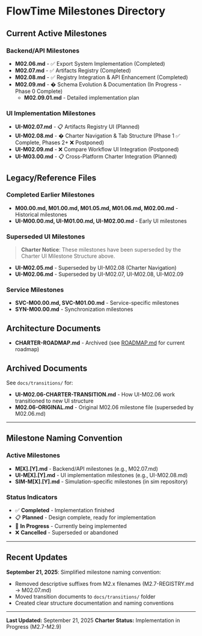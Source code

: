 # FlowTime Milestones Directory

## Current Active Milestones

### **Backend/API Milestones**
- **M02.06.md** - ✅ Export System Implementation (Completed)
- **M02.07.md** - ✅ Artifacts Registry (Completed)
- **M02.08.md** - ✅ Registry Integration & API Enhancement (Completed)
- **M02.09.md** - � Schema Evolution & Documentation (In Progress - Phase 0 Complete)
  - **M02.09.01.md** - Detailed implementation plan

### **UI Implementation Milestones**
- **UI-M02.07.md** - 📋 Artifacts Registry UI (Planned)
- **UI-M02.08.md** - � Charter Navigation & Tab Structure (Phase 1 ✅ Complete, Phases 2+ ❌ Postponed)
- **UI-M02.09.md** - ❌ Compare Workflow UI Integration (Postponed)
- **UI-M03.00.md** - 📋 Cross-Platform Charter Integration (Planned)

## Legacy/Reference Files

### **Completed Earlier Milestones**
- **M00.00.md, M01.00.md, M01.05.md, M01.06.md, M02.00.md** - Historical milestones
- **UI-M00.00.md, UI-M01.00.md, UI-M02.00.md** - Early UI milestones

### **Superseded UI Milestones**
> **Charter Notice**: These milestones have been superseded by the Charter UI Milestone Structure above.
- **UI-M02.05.md** - Superseded by UI-M02.08 (Charter Navigation)
- **UI-M02.06.md** - Superseded by UI-M02.07, UI-M02.08, UI-M02.09

### **Service Milestones**
- **SVC-M00.00.md, SVC-M01.00.md** - Service-specific milestones
- **SYN-M00.00.md** - Synchronization milestones

## Architecture Documents

- **CHARTER-ROADMAP.md** - Archived (see [ROADMAP.md](../ROADMAP.md) for current roadmap)

## Archived Documents

See `docs/transitions/` for:
- **UI-M02.06-CHARTER-TRANSITION.md** - How UI-M02.06 work transitioned to new UI structure
- **M02.06-ORIGINAL.md** - Original M02.06 milestone file (superseded by M02.06.md)

---

## Milestone Naming Convention

### **Active Milestones**
- **M[X].[Y].md** - Backend/API milestones (e.g., M02.07.md)
- **UI-M[X].[Y].md** - UI implementation milestones (e.g., UI-M02.08.md)
- **SIM-M[X].[Y].md** - Simulation-specific milestones (in sim repository)

### **Status Indicators**
- ✅ **Completed** - Implementation finished
- 📋 **Planned** - Design complete, ready for implementation
- 🔄 **In Progress** - Currently being implemented
- ❌ **Cancelled** - Superseded or abandoned

---

## Recent Updates

**September 21, 2025**: Simplified milestone naming convention:
- Removed descriptive suffixes from M2.x filenames (M2.7-REGISTRY.md → M02.07.md)
- Moved transition documents to `docs/transitions/` folder
- Created clear structure documentation and naming conventions

---

**Last Updated:** September 21, 2025
**Charter Status:** Implementation in Progress (M2.7-M2.9)
